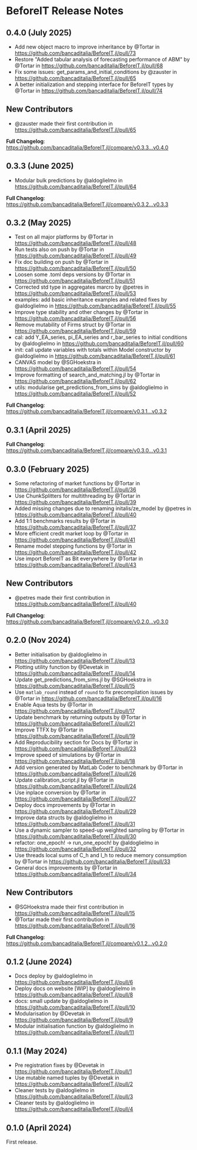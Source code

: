 BeforeIT Release Notes
======================

0.4.0 (July 2025)
------------------

* Add new object macro to improve inheritance by @Tortar in https://github.com/bancaditalia/BeforeIT.jl/pull/73
* Restore "Added tabular analysis of forecasting performance of ABM" by @Tortar in https://github.com/bancaditalia/BeforeIT.jl/pull/68
* Fix some issues: get_params_and_initial_conditions by @zauster in https://github.com/bancaditalia/BeforeIT.jl/pull/65
* A better initialization and stepping interface for BeforeIT types by @Tortar in https://github.com/bancaditalia/BeforeIT.jl/pull/74

## New Contributors
* @zauster made their first contribution in https://github.com/bancaditalia/BeforeIT.jl/pull/65

**Full Changelog**: https://github.com/bancaditalia/BeforeIT.jl/compare/v0.3.3...v0.4.0

0.3.3 (June 2025)
------------------

* Modular bulk predictions by @aldoglielmo in https://github.com/bancaditalia/BeforeIT.jl/pull/64


**Full Changelog**: https://github.com/bancaditalia/BeforeIT.jl/compare/v0.3.2...v0.3.3


0.3.2 (May 2025)
------------------

* Test on all major platforms by @Tortar in https://github.com/bancaditalia/BeforeIT.jl/pull/48
* Run tests also on push by @Tortar in https://github.com/bancaditalia/BeforeIT.jl/pull/49
* Fix doc building on push by @Tortar in https://github.com/bancaditalia/BeforeIT.jl/pull/50
* Loosen some .toml deps versions by @Tortar in https://github.com/bancaditalia/BeforeIT.jl/pull/51
* Corrected std type in aggregates marcro by @petres in https://github.com/bancaditalia/BeforeIT.jl/pull/53
* examples: add basic inheritance examples and related fixes by @aldoglielmo in https://github.com/bancaditalia/BeforeIT.jl/pull/55
* Improve type stability and other changes by @Tortar in https://github.com/bancaditalia/BeforeIT.jl/pull/56
* Remove mutability of Firms struct by @Tortar in https://github.com/bancaditalia/BeforeIT.jl/pull/59
* cal: add Y_EA_series, pi_EA_series and r_bar_series to initial conditions by @aldoglielmo in https://github.com/bancaditalia/BeforeIT.jl/pull/60
* init: call update variables with totals within Model constructor by @aldoglielmo in https://github.com/bancaditalia/BeforeIT.jl/pull/61
* CANVAS model by @SGHoekstra in https://github.com/bancaditalia/BeforeIT.jl/pull/54
* Improve formatting of search_and_matching.jl by @Tortar in https://github.com/bancaditalia/BeforeIT.jl/pull/62
* utils: modularise get_predictions_from_sims by @aldoglielmo in https://github.com/bancaditalia/BeforeIT.jl/pull/52

**Full Changelog**: https://github.com/bancaditalia/BeforeIT.jl/compare/v0.3.1...v0.3.2

0.3.1 (April 2025)
------------------

**Full Changelog**: https://github.com/bancaditalia/BeforeIT.jl/compare/v0.3.0...v0.3.1

0.3.0 (February 2025)
------------------

* Some refactoring of market functions by @Tortar in https://github.com/bancaditalia/BeforeIT.jl/pull/36
* Use ChunkSplitters for multithreading by @Tortar in https://github.com/bancaditalia/BeforeIT.jl/pull/39
* Added missing changes due to renaming initalis/ze_model by @petres in https://github.com/bancaditalia/BeforeIT.jl/pull/40
* Add 1:1 benchmarks results by @Tortar in https://github.com/bancaditalia/BeforeIT.jl/pull/37
* More efficient credit market loop by @Tortar in https://github.com/bancaditalia/BeforeIT.jl/pull/41
* Rename model stepping functions by @Tortar in https://github.com/bancaditalia/BeforeIT.jl/pull/42
* Use import BeforeIT as Bit everywhere by @Tortar in https://github.com/bancaditalia/BeforeIT.jl/pull/43

## New Contributors
* @petres made their first contribution in https://github.com/bancaditalia/BeforeIT.jl/pull/40

**Full Changelog**: https://github.com/bancaditalia/BeforeIT.jl/compare/v0.2.0...v0.3.0

0.2.0 (Nov 2024)
------------------

* Better initialisation by @aldoglielmo in https://github.com/bancaditalia/BeforeIT.jl/pull/13
* Plotting utility function by @Devetak in https://github.com/bancaditalia/BeforeIT.jl/pull/14
* Update get_predictions_from_sims.jl by @SGHoekstra in https://github.com/bancaditalia/BeforeIT.jl/pull/15
* Use `matlab_round` instead of `round` to fix precompilation issues by @Tortar in https://github.com/bancaditalia/BeforeIT.jl/pull/16
* Enable Aqua tests by @Tortar in https://github.com/bancaditalia/BeforeIT.jl/pull/17
* Update benchmark by returning outputs by @Tortar in https://github.com/bancaditalia/BeforeIT.jl/pull/21
* Improve TTFX by @Tortar in https://github.com/bancaditalia/BeforeIT.jl/pull/19
* Add Reproducibility section for Docs by @Tortar in https://github.com/bancaditalia/BeforeIT.jl/pull/23
* Improve speed of simulations by @Tortar in https://github.com/bancaditalia/BeforeIT.jl/pull/18
* Add version generated by MatLab Coder to benchmark by @Tortar in https://github.com/bancaditalia/BeforeIT.jl/pull/26
* Update calibration_script.jl by @Tortar in https://github.com/bancaditalia/BeforeIT.jl/pull/24
* Use inplace conversion by @Tortar in https://github.com/bancaditalia/BeforeIT.jl/pull/27
* Deploy docs improvements by @Tortar in https://github.com/bancaditalia/BeforeIT.jl/pull/29
* Improve data structs by @aldoglielmo in https://github.com/bancaditalia/BeforeIT.jl/pull/31
* Use a dynamic sampler to speed-up weighted sampling by @Tortar in https://github.com/bancaditalia/BeforeIT.jl/pull/30
* refactor: one_epoch! -> run_one_epoch! by @aldoglielmo in https://github.com/bancaditalia/BeforeIT.jl/pull/32
* Use threads local sums of C_h and I_h to reduce memory consumption  by @Tortar in https://github.com/bancaditalia/BeforeIT.jl/pull/33
* General docs improvements by @Tortar in https://github.com/bancaditalia/BeforeIT.jl/pull/34

## New Contributors
* @SGHoekstra made their first contribution in https://github.com/bancaditalia/BeforeIT.jl/pull/15
* @Tortar made their first contribution in https://github.com/bancaditalia/BeforeIT.jl/pull/16

**Full Changelog**: https://github.com/bancaditalia/BeforeIT.jl/compare/v0.1.2...v0.2.0

0.1.2 (June 2024)
------------------

* Docs deploy by @aldoglielmo in https://github.com/bancaditalia/BeforeIT.jl/pull/6
* Deploy docs on website [WIP] by @aldoglielmo in https://github.com/bancaditalia/BeforeIT.jl/pull/8
* docs: small update by @aldoglielmo in https://github.com/bancaditalia/BeforeIT.jl/pull/10
* Modularisation by @Devetak in https://github.com/bancaditalia/BeforeIT.jl/pull/9
* Modular initialisation function by @aldoglielmo in https://github.com/bancaditalia/BeforeIT.jl/pull/11

0.1.1 (May 2024)
------------------

* Pre registration fixes by @Devetak in https://github.com/bancaditalia/BeforeIT.jl/pull/1
* Use mutable named tuples by @Devetak in https://github.com/bancaditalia/BeforeIT.jl/pull/2
* Cleaner tests by @aldoglielmo in https://github.com/bancaditalia/BeforeIT.jl/pull/3
* Cleaner tests by @aldoglielmo in https://github.com/bancaditalia/BeforeIT.jl/pull/4

0.1.0 (April 2024)
------------------

First release.
